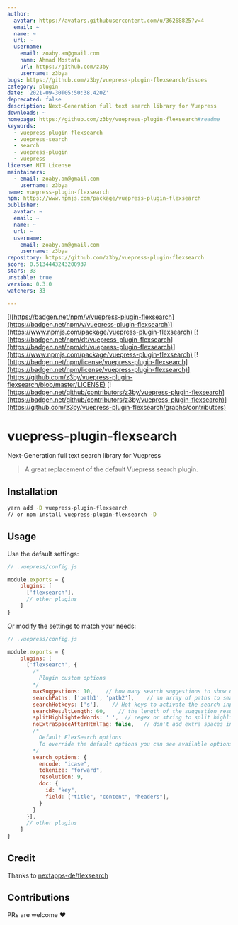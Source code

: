 ```yaml
---
author:
  avatar: https://avatars.githubusercontent.com/u/36268825?v=4
  email: ~
  name: ~
  url: ~
  username:
    email: zoaby.am@gmail.com
    name: Ahmad Mostafa
    url: https://github.com/z3by
    username: z3bya
bugs: https://github.com/z3by/vuepress-plugin-flexsearch/issues
category: plugin
date: '2021-09-30T05:50:38.420Z'
deprecated: false
description: Next-Generation full text search library for Vuepress
downloads: ~
homepage: https://github.com/z3by/vuepress-plugin-flexsearch#readme
keywords:
  - vuepress-plugin-flexsearch
  - vuepress-search
  - search
  - vuepress-plugin
  - vuepress
license: MIT License
maintainers:
  - email: zoaby.am@gmail.com
    username: z3bya
name: vuepress-plugin-flexsearch
npm: https://www.npmjs.com/package/vuepress-plugin-flexsearch
publisher:
  avatar: ~
  email: ~
  name: ~
  url: ~
  username:
    email: zoaby.am@gmail.com
    username: z3bya
repository: https://github.com/z3by/vuepress-plugin-flexsearch
score: 0.5134443243200937
stars: 33
unstable: true
version: 0.3.0
watchers: 33

---
```


[![https://badgen.net/npm/v/vuepress-plugin-flexsearch](https://badgen.net/npm/v/vuepress-plugin-flexsearch)](https://www.npmjs.com/package/vuepress-plugin-flexsearch)
[![https://badgen.net/npm/dt/vuepress-plugin-flexsearch](https://badgen.net/npm/dt/vuepress-plugin-flexsearch)](https://www.npmjs.com/package/vuepress-plugin-flexsearch)
[![https://badgen.net/npm/license/vuepress-plugin-flexsearch](https://badgen.net/npm/license/vuepress-plugin-flexsearch)](https://github.com/z3by/vuepress-plugin-flexsearch/blob/master/LICENSE)
[![https://badgen.net/github/contributors/z3by/vuepress-plugin-flexsearch](https://badgen.net/github/contributors/z3by/vuepress-plugin-flexsearch)](https://github.com/z3by/vuepress-plugin-flexsearch/graphs/contributors)

# vuepress-plugin-flexsearch

Next-Generation full text search library for Vuepress

> A great replacement of the default Vuepress search plugin.

## Installation

```bash
yarn add -D vuepress-plugin-flexsearch
// or npm install vuepress-plugin-flexsearch -D

```

## Usage

Use the default settings:

```js
// .vuepress/config.js

module.exports = {
    plugins: [
      ['flexsearch'],
      // other plugins
    ]
}
```

Or modify the settings to match your needs:

```js
// .vuepress/config.js

module.exports = {
    plugins: [
      ['flexsearch', {
        /*
          Plugin custom options
        */
        maxSuggestions: 10,    // how many search suggestions to show on the menu, the default is 10.
        searchPaths: ['path1', 'path2'],    // an array of paths to search in, keep it null to search all docs.
        searchHotkeys: ['s'],    // Hot keys to activate the search input, the default is "s" but you can add more.
        searchResultLength: 60,    // the length of the suggestion result text by characters, the default is 60 characters.
        splitHighlightedWords: ' ',  // regex or string to split highlighted words by, keep it null to use flexsearch.split
        noExtraSpaceAfterHtmlTag: false,   // don't add extra spaces in highlighted results
        /*
          Default FlexSearch options
          To override the default options you can see available options at https://github.com/nextapps-de/flexsearch
        */
        search_options: {
          encode: "icase",
          tokenize: "forward",
          resolution: 9,
          doc: {
            id: "key",
            field: ["title", "content", "headers"],
          }
        }
      }],
      // other plugins
    ]
}
```

## Credit

Thanks to [nextapps-de/flexsearch](https://github.com/nextapps-de/flexsearch)

## Contributions

PRs are welcome :heart:
